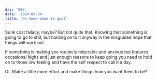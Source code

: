 ```yaml
---
day: '586'
date: '2024-03-24'
title: 'On know when to quit'
---
```


Sunk cost fallacy, maybe? But not quite that. Knowing that something is going to go to shit, but holding on to it anyway in the misguided hope that things will work out.

If something is making you routinely miserable and anxious but features occasional highs and just enough reasons to keep going you need to hold on to those low feeling and have the self respect to call it a day.

Or. Make a little more effort and make things how you want them to be?
